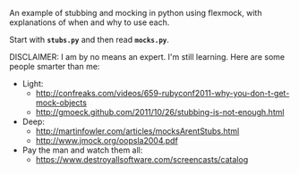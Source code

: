 An example of stubbing and mocking in python using flexmock, with explanations
of when and why to use each.

Start with **`stubs.py`** and then read **`mocks.py`**.

DISCLAIMER: I am by no means an expert. I'm still learning. Here are some
people smarter than me:

* Light:
  * <http://confreaks.com/videos/659-rubyconf2011-why-you-don-t-get-mock-objects>
  * <http://gmoeck.github.com/2011/10/26/stubbing-is-not-enough.html>
* Deep:
  * <http://martinfowler.com/articles/mocksArentStubs.html>
  * <http://www.jmock.org/oopsla2004.pdf>
* Pay the man and watch them all:
  * <https://www.destroyallsoftware.com/screencasts/catalog>
